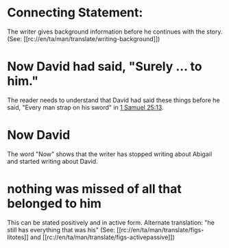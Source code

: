 # Connecting Statement:

The writer gives background information before he continues with the story. (See: [[rc://en/ta/man/translate/writing-background]])

# Now David had said, "Surely ... to him."

The reader needs to understand that David had said these things before he said, "Every man strap on his sword" in [1 Samuel 25:13](./12.md).

# Now David

The word "Now" shows that the writer has stopped writing about Abigail and started writing about David.

# nothing was missed of all that belonged to him

This can be stated positively and in active form. Alternate translation: "he still has everything that was his" (See: [[rc://en/ta/man/translate/figs-litotes]] and [[rc://en/ta/man/translate/figs-activepassive]])

